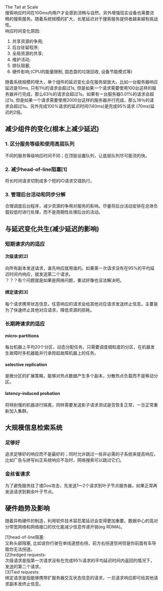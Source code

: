 The Tail at Scale   
搜索响应时间在100ms内用户才会感到流畅与自然，另外增强现实设备也需要流畅的搜索服务。随着系统规模的扩大，长尾延迟对于搜索服务提供者越来越有挑战性。   
响应时间变化原因:   
1. 共享资源的争用;   
2. 后台驻留程序;   
3. 全局资源的共享;   
4. 维护活动;   
5. 排队阻塞;   
6. 硬件影响;(CPU的能量限制, 固态盘的垃圾回收, 设备节能模式等)   

随着系统规模的增大，单个组件的延迟变化会在服务层放大。比如一台服务器响应延迟是10ms, 只有1％的请求会超过1s, 但是如果一个请求需要使用100台这样的服务器并行完成，那么63％的请求会超过1s。如果有一台服务器0.01%的请求会超过1s, 但是如果一个请求需要使用2000台这样的服务器并行完成，那么18％的请求会超过1s。另外完成100%请求的延迟时间(140ms)是完成95%请求 (70ms)延迟的2倍。
 
## 减少组件的变化(根本上减少延迟)
### 1. 区分服务等级和使用高层队列
不同的服务等级响应时间不同；在顶层设置队列，让底层队列尽可能流的快。
### 2. 减少head-of-line阻塞[1]
将长时间请求切割成多个短的IO请求交错执行。
### 3. 管理后台活动和同步分解
合理调度后台程序，减少资源的争用对服务的影响。尽量将后台活动安排在总体负载较低时进行处理，而不是周期性处理后台的活动。
 
## 与延迟变化共生(减少延迟的影响)
### 短期请求内的适应
#### 次级请求[2]
向所有副本发送请求，谁先响应就用谁的。如果第一次请求没有在95%的平均延迟时间内响应，就发送第二个请求。   
？？？有个问题就是如果是网络问题，重试好像也没法解决吧。
#### 绑定请求[3]
每个请求携带状态信息，任意响应的请求会给其他对应请求发送终止信息。主要是为了快速终止其他对应请求，降低资源的损耗。
 
### 长期跨请求的适应
#### micro-partitions
每台机器上平均20个分区，动态分配任务，只需要调度细粒度的分区，在机器发生故障时多机器能并行承担起故障机器上的任务。
#### selective replication
是微分区的扩展策略，能够对热点数据产生多个副本，分散热点负载而不是移动分区。
#### latency-induced probation
将特别慢的机器进行隔离，同样需要发送影子请求测试是否恢复正常，一旦正常重新加入集群。
 
## 大规模信息检索系统
### 足够好
追求足够好的响应而不是最好的；同时允许跳过一些非必需的子系统来提高响应，比如广告与拼写纠正系统响应不及时，网络搜索可以跳过它们。
### 金丝雀请求
为了避免服务挂了或Dos攻击，先发送1～2个请求到叶子节点服务器，如果正常再发送请求到剩余叶子节点。
 
## 硬件趋势及影响
随着异构硬件的制造，利用软件技术容忍尾延迟会变得更加重要。数据中心的高对分带宽网络和网络接口的优化能减少信息传递开销(eg RDMA)。
   
[1]head-of-line阻塞:   
又称头部阻塞, 比如说你行驶在单线道想右拐，前方右拐道空闲但是你前面有车导致你无法拐道。   
[2]hedged requests:   
次级请求是指第一次请求没有在完成95%请求的平均延迟时间内返回的情况下，发送的第二个请求。   
[3]Tied requests:   
绑定请求是指能够携带扩服务器交互状态信息的请求，一旦请求响应即可给其他请求副本发终止信息。

